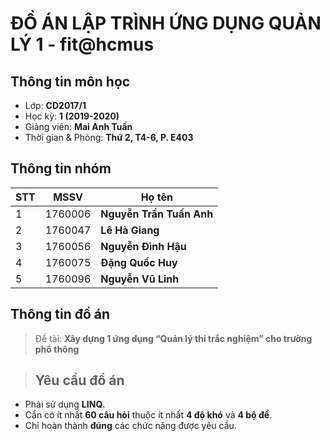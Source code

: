 # ĐỒ ÁN LẬP TRÌNH ỨNG DỤNG QUẢN LÝ 1 - fit@hcmus
## Thông tin môn học
- Lớp: **CD2017/1**
- Học kỳ: **1 (2019-2020)**
- Giảng viên: **Mai Anh Tuấn**
- Thời gian & Phòng: **Thứ 2, T4-6, P. E403**
## Thông tin nhóm

|STT|MSSV    |Họ tên      			   |
|---|--------|-------------------------|
|1  |1760006 |**Nguyễn Trần Tuấn Anh** |
|2  |1760047 |**Lê Hà Giang**      	   |
|3  |1760056 |**Nguyễn Đình Hậu**      |
|4  |1760075 |**Đặng Quốc Huy**		   |
|5  |1760096 |**Nguyễn Vũ Linh**	   |

## Thông tin đồ án

>Đề tài: **Xây dựng 1 ứng dụng “Quản lý thi trắc nghiệm” cho trường phổ thông**

>## Yêu cầu đồ án

- Phải sử dụng **LINQ**.
- Cần có ít nhất **60 câu hỏi** thuộc ít nhất **4 độ khó** và **4 bộ đề**.  
- Chỉ hoàn thành **đúng** các chức năng được yêu cầu.

